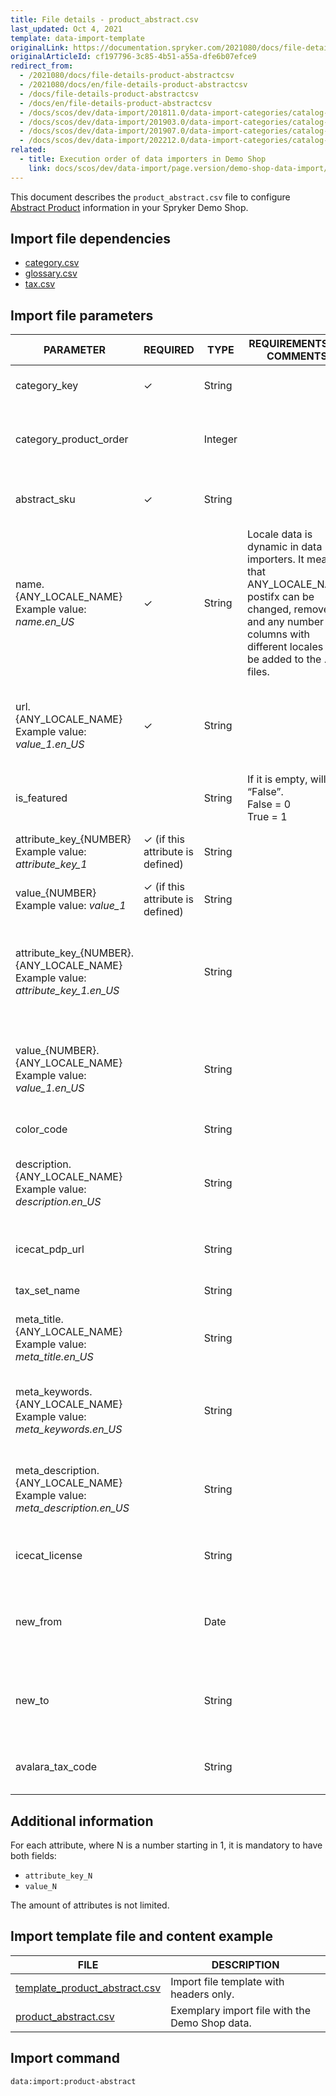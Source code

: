 ```yaml
---
title: File details - product_abstract.csv
last_updated: Oct 4, 2021
template: data-import-template
originalLink: https://documentation.spryker.com/2021080/docs/file-details-product-abstractcsv
originalArticleId: cf197796-3c85-4b51-a55a-dfe6b07efce9
redirect_from:
  - /2021080/docs/file-details-product-abstractcsv
  - /2021080/docs/en/file-details-product-abstractcsv
  - /docs/file-details-product-abstractcsv
  - /docs/en/file-details-product-abstractcsv
  - /docs/scos/dev/data-import/201811.0/data-import-categories/catalog-setup/products/file-details-product-abstract.csv.html
  - /docs/scos/dev/data-import/201903.0/data-import-categories/catalog-setup/products/file-details-product-abstract.csv.html
  - /docs/scos/dev/data-import/201907.0/data-import-categories/catalog-setup/products/file-details-product-abstract.csv.html
  - /docs/scos/dev/data-import/202212.0/data-import-categories/catalog-setup/products/file-details-product-abstract.csv.html
related:
  - title: Execution order of data importers in Demo Shop
    link: docs/scos/dev/data-import/page.version/demo-shop-data-import/execution-order-of-data-importers-in-demo-shop.html
---
```


This document describes the `product_abstract.csv` file to configure [Abstract Product](/docs/pbc/all/product-information-management/{{page.version}}/base-shop/feature-overviews/product-feature-overview/product-feature-overview.html) information in your Spryker Demo Shop.

## Import file dependencies

* [category.csv](/docs/pbc/all/product-information-management/{{page.version}}/base-shop/import-and-export-data/categories-data-import/file-details-category.csv.html)
* [glossary.csv](/docs/scos/dev/data-import/{{page.version}}/data-import-categories/commerce-setup/file-details-glossary.csv.html)
* [tax.csv](/docs/scos/dev/data-import/{{page.version}}/data-import-categories/commerce-setup/file-details-tax.csv.html)



## Import file parameters

| PARAMETER | REQUIRED | TYPE | REQUIREMENTS OR COMMENTS | DESCRIPTION |
| --- | --- | --- | --- | --- |
| category_key | &check; | String | | Identifier of category key name. |
| category_product_order |  | Integer | | Order of the product presentation inside a category. |
| abstract_sku | &check;  | String | | SKU identifier of the abstract product. |
| name.{ANY_LOCALE_NAME}<br>Example value: *name.en_US* | &check; | String |Locale data is dynamic in data importers. It means that ANY_LOCALE_NAME postifx can be changed, removed, and any number of columns with different locales can be added to the .csv files. | Name of the product in the specified location (US for our example). |
| url.{ANY_LOCALE_NAME}<br>Example value: *value_1.en_US* | &check; | String | | URL page of the product image in the specified location (US for our example). |
|is_featured |  | String |If it is empty, will be “False”. <br>False = 0<br>True = 1 | Indicates if it is a featured product. |
| attribute_key_{NUMBER}<br>Example value: *attribute_key_1*<br> | &check; (if this attribute is defined) | String | | Product attribute key for the attribute. |
| value_{NUMBER}<br>Example value: *value_1*<br>|&check; (if this attribute is defined) | String | | Product value for the attribute. |
| attribute_key_{NUMBER}.{ANY_LOCALE_NAME}<br>Example value: *attribute_key_1.en_US*<br> |  | String | | Product attribute key, for the first attribute, translated in the specified locale (US for our example). |
| value_{NUMBER}.{ANY_LOCALE_NAME}<br>Example value: *value_1.en_US*<br>| | String | | Product value for the attribute, translated in the specified locale (US for our example). |
| color_code |  | String | | Product color code. |
| description.{ANY_LOCALE_NAME}<br>Example value: *description.en_US*  |  | String | | Product description, translated in the specified locale (US for our example). |
| icecat_pdp_url |  | String | | Icecat product catalogue URL service. |
| tax_set_name |  | String | | Name of the tax set. |
| meta_title.{ANY_LOCALE_NAME}<br>Example value: *meta_title.en_US* |  | String | | Meta title of the product in the specified locale (US for our example). |
| meta_keywords.{ANY_LOCALE_NAME}<br>Example value: *meta_keywords.en_US* |  | String | | Meta keywords of the product in the specified locale (US for our example). |
| meta_description.{ANY_LOCALE_NAME}<br>Example value: *meta_description.en_US* || String | | Meta description of the product in the specified locale (US for our example). |
| icecat_license |  | String | | Icecat product catalogue license code. |
| new_from |  | Date | | To be considered a new product from this presented date. |
| new_to |  | String | | To be considered a new product until this presented date. |
| avalara_tax_code |  | String | | [Avalara tax code](/docs/pbc/all/tax-management/{{site.version}}/tax-management.html#avalara-system-for-automated-tax-compliance) for automated tax calculation. |


## Additional information

For each attribute, where N is a number starting in 1, it is mandatory to have both fields:

* `attribute_key_N`
* `value_N`

The amount of attributes is not limited.

## Import template file and content example

| FILE | DESCRIPTION |
| --- | --- |
| [template_product_abstract.csv](https://spryker.s3.eu-central-1.amazonaws.com/docs/Developer+Guide/Back-End/Data+Manipulation/Data+Ingestion/Data+Import/Data+Import+Categories/Catalog+Setup/Products/202109.0/Template_product_abstract.csv) | Import file template with headers only. |
| [product_abstract.csv](https://spryker.s3.eu-central-1.amazonaws.com/docs/Developer+Guide/Back-End/Data+Manipulation/Data+Ingestion/Data+Import/Data+Import+Categories/Catalog+Setup/Products/202109.0/product_abstract.csv) | Exemplary import file with the Demo Shop data. |

## Import command

```bash
data:import:product-abstract
```

